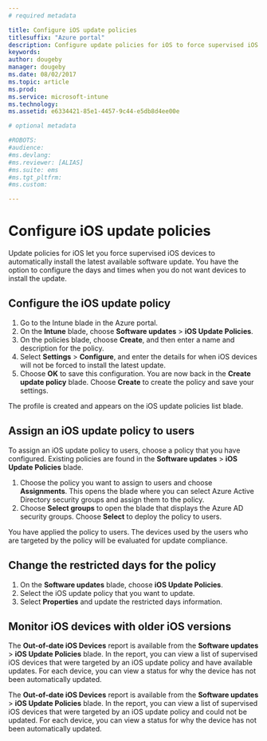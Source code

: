```yaml
---
# required metadata

title: Configure iOS update policies
titlesuffix: "Azure portal"
description: Configure update policies for iOS to force supervised iOS devices to automatically install the latest available software update.
keywords:
author: dougeby
manager: dougeby
ms.date: 08/02/2017
ms.topic: article
ms.prod:
ms.service: microsoft-intune
ms.technology:
ms.assetid: e6334421-85e1-4457-9c44-e5db8d4ee00e

# optional metadata

#ROBOTS:
#audience:
#ms.devlang:
#ms.reviewer: [ALIAS]
#ms.suite: ems
#ms.tgt_pltfrm:
#ms.custom:

---
```


# Configure iOS update policies
Update policies for iOS let you force supervised iOS devices to automatically install the latest available software update. You have the option to configure the days and times when you do not want devices to install the update.

## Configure the iOS update policy
1. Go to the Intune blade in the Azure portal.
2. On the **Intune** blade, choose **Software updates** > **iOS Update Policies**.
4. On the policies blade, choose **Create**, and then enter a name and description for the policy.
5. Select **Settings** > **Configure**, and enter the details for when iOS devices will not be forced to install the latest update.
6. Choose **OK** to save this configuration. You are now back in the **Create update policy** blade. Choose **Create** to create the policy and save your settings.

The profile is created and appears on the iOS update policies list blade.

## Assign an iOS update policy to users
To assign an iOS update policy to users, choose a policy that you have configured. Existing policies are found in the **Software updates** > **iOS Update Policies** blade.
1. Choose the policy you want to assign to users and choose **Assignments**. This opens the blade where you can select Azure Active Directory security groups and assign them to the policy.
2. Choose **Select groups** to open the blade that displays the Azure AD security groups. Choose **Select** to deploy the policy to users.

You have applied the policy to users. The devices used by the users who are targeted by the policy will be evaluated for update compliance.

## Change the restricted days for the policy
1. On the **Software updates** blade, choose **iOS Update Policies**.
2. Select the iOS update policy that you want to update.
3. Select **Properties** and update the restricted days information.

## Monitor iOS devices with older iOS versions 
<!-- 1352223 -->
The **Out-of-date iOS Devices** report is available from the **Software updates** > **iOS Update Policies** blade. In the report, you can view a list of supervised iOS devices that were targeted by an iOS update policy and have available updates. For each device, you can view a status for why the device has not been automatically updated. 


The **Out-of-date iOS Devices** report is available from the **Software updates** > **iOS Update Policies** blade. In the report, you can view a list of supervised iOS devices that were targeted by an iOS update policy and could not be updated. For each device, you can view a status for why the device has not been automatically updated.